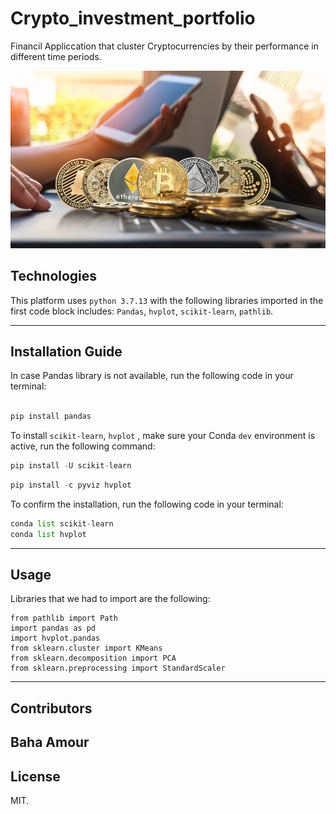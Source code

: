 # Crypto_investment_portfolio

Financil Appliccation that cluster Cryptocurrencies by their performance in different time periods. 

![An image for the header of the Repository](/Images/crypto.png)


## Technologies
This platform uses `python 3.7.13` with the following libraries imported in the first code block includes: `Pandas`, `hvplot`, `scikit-learn`, `pathlib`.

---
## Installation Guide 

In case Pandas library is not available, run the following code in your terminal:

```python

pip install pandas
```


To install `scikit-learn`, `hvplot` , make sure your Conda `dev` environment is active, run the following command:

```python
pip install -U scikit-learn
```

```python
pip install -c pyviz hvplot
```

To confirm the  installation, run the following code in your terminal:

```python
conda list scikit-learn
conda list hvplot
 ```
 
---

## Usage

Libraries that we had to import are the following:

```
from pathlib import Path 
import pandas as pd
import hvplot.pandas
from sklearn.cluster import KMeans
from sklearn.decomposition import PCA
from sklearn.preprocessing import StandardScaler
```

---
## Contributors

Baha Amour
---

## License

MIT.
